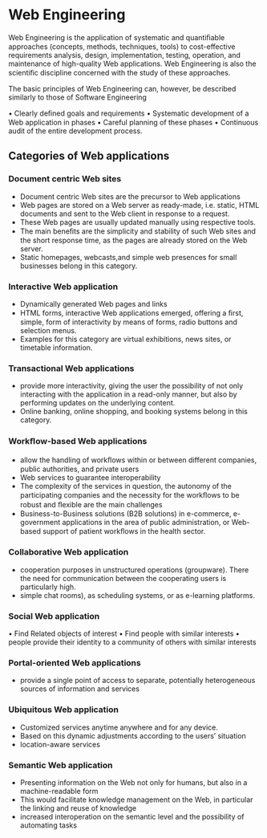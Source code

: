 # Web Engineering
Web Engineering is the application of systematic and quantiﬁable approaches (concepts, methods, techniques, tools) to cost-effective requirements analysis, design, implementation, testing, operation, and maintenance of high-quality Web applications.
Web Engineering is also the scientiﬁc discipline concerned with the study of these approaches.

The basic principles of Web Engineering can, however, be described similarly to those of Software Engineering

• Clearly deﬁned goals and requirements
• Systematic development of a Web application in phases
• Careful planning of these phases
• Continuous audit of the entire development process.

## Categories of Web applications

### Document centric Web sites
- Document centric Web sites are the precursor to Web applications
- Web pages are stored on a Web server as ready-made, i.e. static, HTML documents and sent to the Web client in response to a request.
- These Web pages are usually updated manually using respective tools.
- The main beneﬁts are the simplicity and stability of such Web sites and the short response time, as the pages are already stored on the Web server.
- Static homepages, webcasts,and simple web presences for small businesses belong in this category.

### Interactive Web application
- Dynamically generated Web pages and links
- HTML forms, interactive Web applications emerged, offering a ﬁrst, simple, form of interactivity by means of forms, radio buttons and selection menus.
- Examples for this category are virtual exhibitions, news sites, or timetable information.

### Transactional Web applications
- provide more interactivity, giving the user the possibility of not only interacting with the application in a read-only manner, but also by performing updates on the underlying content.
- Online banking, online shopping, and booking systems belong in this category.

### Workﬂow-based Web applications
- allow the handling of workﬂows within or between different companies, public authorities, and private users
- Web services to guarantee interoperability
- The complexity of the services in question, the autonomy of the participating companies and the necessity for the workﬂows to be robust and ﬂexible are the main challenges
- Business-to-Business solutions (B2B solutions) in e-commerce, e-government applications in the area of public administration, or Web-based support of patient workﬂows in the health sector.

### Collaborative Web application
- cooperation purposes in unstructured operations (groupware). There the need for communication between the cooperating users is particularly high.
- simple chat rooms), as scheduling systems, or as e-learning platforms.

### Social Web application
• Find Related objects of interest
• Find people with similar interests
• people provide their identity to a community of others with similar interests

### Portal-oriented Web applications 
- provide a single point of access to separate, potentially heterogeneous sources of information and services


### Ubiquitous Web application
- Customized services anytime anywhere and for any device.
- Based on this dynamic adjustments according to the users’ situation
- location-aware services

### Semantic Web application
- Presenting information on the Web not only for humans, but also in a machine-readable form
- This would facilitate knowledge management on the Web, in particular the linking and reuse of knowledge
- increased interoperation on the semantic level and the possibility of automating tasks


